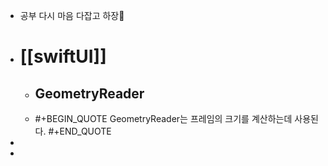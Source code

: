 - 공부 다시 마음 다잡고 하장
- # [[swiftUI]]
	- ## GeometryReader
	- #+BEGIN_QUOTE
	  GeometryReader는 프레임의 크기를 계산하는데 사용된다. 
	  #+END_QUOTE
-
-